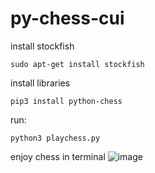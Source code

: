 # py-chess-cui

install stockfish
```
sudo apt-get install stockfish
```

install libraries
```
pip3 install python-chess
```

run:
```
python3 playchess.py
```

enjoy chess in terminal
![image](https://github.com/ForLoopCodes/py-chess-cui/assets/89027512/59784d26-12cc-4885-ac5d-f7e51e4a22a0)
